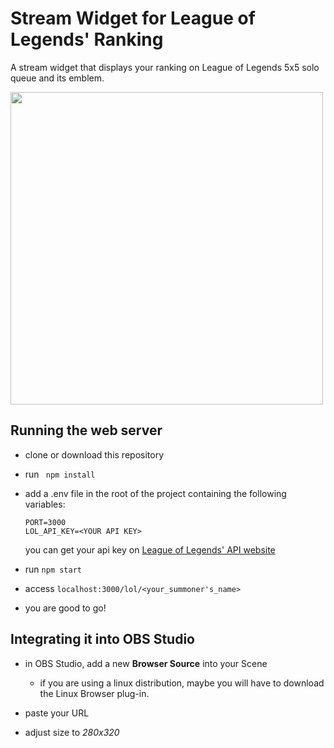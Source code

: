 # Stream Widget for League of Legends' Ranking 
A stream widget that displays your ranking on League of Legends 5x5 solo queue and its emblem.

<img src="assets/elos.jpg" width="500px" />

## Running the web server
- clone or download this repository

- run  ``` npm install```

- add a .env file in the root of the project containing the following variables:
    ``` 
    PORT=3000
    LOL_API_KEY=<YOUR API KEY>
    ```

    you can get your api key on [League of Legends' API website](https://developer.riotgames.com/)

- run ```npm start```

- access ```localhost:3000/lol/<your_summoner's_name>```

- you are good to go!



## Integrating it into OBS Studio

- in OBS Studio, add a new **Browser Source** into your Scene
    - if you are using a linux distribution, maybe you will have to download the Linux Browser plug-in.

- paste your URL

- adjust size to *280x320*
